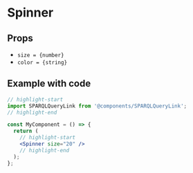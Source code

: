 # Spinner

## Props

* `size = {number}`
* `color = {string}`

## Example with code

```jsx
// highlight-start
import SPARQLQueryLink from '@components/SPARQLQueryLink';
// highlight-end

const MyComponent = () => {
  return (
    // highlight-start
    <Spinner size="20" />
    // highlight-end
  );
};
```

